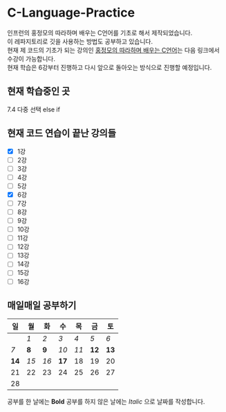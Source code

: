 # C-Language-Practice
인프런의 홍정모의 따라하며 배우는 C언어를 기초로 해서 제작되었습니다.  
이 레파지토리로 깃을 사용하는 방법도 공부하고 있습니다.  
현재 제 코드의 기초가 되는 강의인 [홍정모의 따라하며 배우는 C언어](https://www.inflearn.com/course/following-c)는 다음 링크에서 수강이 가능합니다.  
현재 학습은 6강부터 진행하고 다시 앞으로 돌아오는 방식으로 진행할 예정입니다.  

## 현재 학습중인 곳
7.4 다중 선택 else if

## 현재 코드 연습이 끝난 강의들
- [X] 1강
- [ ] 2강
- [ ] 3강
- [ ] 4강
- [ ] 5강
- [X] 6강
- [ ] 7강
- [ ] 8강
- [ ] 9강
- [ ] 10강
- [ ] 11강
- [ ] 12강
- [ ] 13강
- [ ] 14강
- [ ] 15강
- [ ] 16강

## 매일매일 공부하기
| 일 | 월 | 화 | 수 | 목 | 금 | 토 |
|---|---|---|---|---|---|---|
|   | _1_ | _2_ | _3_ | _4_ | _5_ | _6_ |
| _7_ | **8** | **9** | _10_ | _11_ | **12** | **13** |
| **14** | _15_ | _16_ | **17** | 18 | 19 | 20 |
| 21 | 22 | 23 | 24 | 25 | 26 | 27 |
| 28 |   |   |   |   |   |   |

공부를 한 날에는 **Bold** 공부를 하지 않은 날에는 _Italic_ 으로 날짜를 작성합니다.
